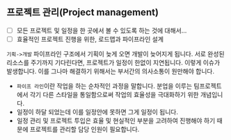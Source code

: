 ## 프로젝트 관리(Project management)
- [ ] 모든 프로젝트 및 일정을 한 곳에서 볼 수 있도록 하는 것에 대해서...
- [ ] 효율적인 프로젝트 진행을 위한, 로드맵과 파이프라인 설계

`기획->개발` 파이프라인 구조에서 기획이 늦게 오면 개발이 늦어지게 됩니다. 서로 완성된 리소스를 주기까지 기다린다면, 프로젝트가 일정이 한없이 지연됩니다. 이렇게 이슈가 발생합니다. 이를 그나마 해결하기 위해서는 부서간의 의사소통이 원만해야 합니다.

* `파이프 라인`이란 작업을 하는 순차적인 과정을 말합니다. 분업을 이루는 팀프로젝트에서 각기 다른 스타일을 통일함으로써 작업의 효율성을 극대화하기 위한 개념입니다.
* 일정이 하달 되었는데 이를 일정안에 못하면 그게 일정이 됩니다.
* 일정 관리 및 프로젝트 투입은 효율 및 현실적인 부분을 고려하여 진행해야 하기 때문에 프로젝트를 관리할 담당 인원이 필요합니다.